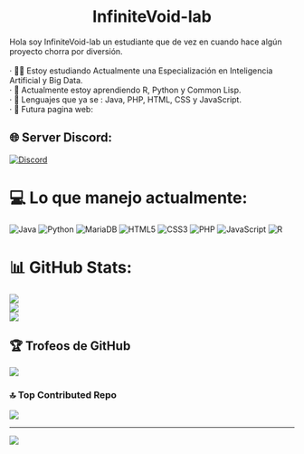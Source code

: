 <h1 align="center">InfiniteVoid-lab</h1>

Hola soy InfiniteVoid-lab un estudiante que de vez en cuando hace algún proyecto chorra por diversión.<br><br>· 🧑‍🎓 Estoy estudiando Actualmente una Especialización en Inteligencia Artificial y Big Data.<br>· 🥸 Actualmente estoy aprendiendo R, Python y Common Lisp.<br>· 🤖 Lenguajes que ya se : Java, PHP, HTML, CSS y JavaScript.<br>· 🤡 Futura pagina web:


## 🌐 Server Discord:
[![Discord](https://img.shields.io/badge/Discord-%237289DA.svg?logo=discord&logoColor=white)](https://discord.gg/https://discord.gg/fWPJ56ffCx) 

# 💻 Lo que manejo actualmente:
![Java](https://img.shields.io/badge/java-%23ED8B00.svg?style=for-the-badge&logo=openjdk&logoColor=white) ![Python](https://img.shields.io/badge/python-3670A0?style=for-the-badge&logo=python&logoColor=ffdd54) ![MariaDB](https://img.shields.io/badge/MariaDB-003545?style=for-the-badge&logo=mariadb&logoColor=white) ![HTML5](https://img.shields.io/badge/html5-%23E34F26.svg?style=for-the-badge&logo=html5&logoColor=white) ![CSS3](https://img.shields.io/badge/css3-%231572B6.svg?style=for-the-badge&logo=css3&logoColor=white) ![PHP](https://img.shields.io/badge/php-%23777BB4.svg?style=for-the-badge&logo=php&logoColor=white) ![JavaScript](https://img.shields.io/badge/javascript-%23323330.svg?style=for-the-badge&logo=javascript&logoColor=%23F7DF1E) ![R](https://img.shields.io/badge/r-%23276DC3.svg?style=for-the-badge&logo=r&logoColor=white)
# 📊 GitHub Stats:
![](https://github-readme-stats.vercel.app/api?username=InfiniteVoid-lab&theme=tokyonight&hide_border=false&include_all_commits=true&count_private=true)<br/>
![](https://github-readme-streak-stats.herokuapp.com/?user=InfiniteVoid-lab&theme=tokyonight&hide_border=false)<br/>
![](https://github-readme-stats.vercel.app/api/top-langs/?username=InfiniteVoid-lab&theme=tokyonight&hide_border=false&include_all_commits=true&count_private=true&layout=compact)

## 🏆 Trofeos de GitHub
![](https://github-profile-trophy.vercel.app/?username=InfiniteVoid-lab&theme=onedark&no-frame=false&no-bg=false&margin-w=4)

### 🔝 Top Contributed Repo
![](https://github-contributor-stats.vercel.app/api?username=InfiniteVoid-lab&limit=5&theme=dark&combine_all_yearly_contributions=true)

---
[![](https://visitcount.itsvg.in/api?id=InfiniteVoid-lab&icon=0&color=0)](https://visitcount.itsvg.in)
